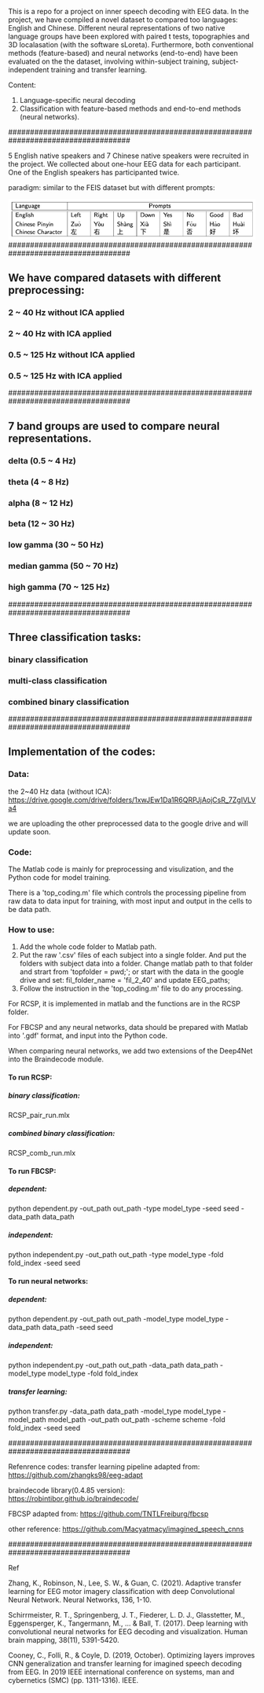This is a repo for a project on inner speech decoding with EEG data. In the project, we have compiled a novel dataset to compared too languages: English and Chinese. Different neural representations of two native language groups have been explored with paired t tests, topographies and 3D localasation (with the software sLoreta).
Furthermore, both conventional methods (feature-based) and neural networks (end-to-end) have been evaluated on the the dataset, involving within-subject training, subject-independent training and transfer learning.

Content:
1. Language-specific neural decoding
2. Classification with feature-based methods and end-to-end methods (neural networks).

####################################################################################

5 English native speakers and 7 Chinese native speakers were recruited in the project. We collected about one-hour EEG data for each participant. 
One of the English speakers has participanted twice.

paradigm:
similar to the FEIS dataset but with different prompts:

![alt text](https://github.com/Macyatmacy/EEG/blob/main/Images/prompts.png)
####################################################################################

## We have compared datasets with different preprocessing:

### 2 ~ 40 Hz without ICA applied

### 2 ~ 40 Hz with ICA applied

### 0.5 ~ 125 Hz without ICA applied

### 0.5 ~ 125 Hz with ICA applied

####################################################################################

## 7 band groups are used to compare neural representations.

### delta (0.5 ~ 4 Hz)

### theta (4 ~ 8 Hz)

### alpha (8 ~ 12 Hz)

### beta (12 ~ 30 Hz)

### low gamma (30 ~ 50 Hz)

### median gamma (50 ~ 70 Hz)

### high gamma (70 ~ 125 Hz)

####################################################################################

## Three classification tasks:

### binary classification

### multi-class classification

### combined binary classification

####################################################################################

## Implementation of the codes:

### Data: 

the 2~40 Hz data (without ICA): https://drive.google.com/drive/folders/1xwJEw1Da1R6QRPJjAojCsR_7ZgIVLVa4

we are uploading the other preprocessed data to the google drive and will update soon.

### Code:

The Matlab code is mainly for preprocessing and visulization, and the Python code for model training.

There is a 'top_coding.m' file which controls the processing pipeline from raw data to data input for training, with most input and output in the cells to be data path.

### How to use:

1. Add the whole code folder to Matlab path.
2. Put the raw '.csv' files of each subject into a single folder. And put the folders with subject data into a folder. Change matlab path to that folder and strart from 'topfolder = pwd;'; or start with the data in the google drive and set:
fil_folder_name = 'fil_2_40' and update EEG_paths;
3. Follow the instruction in the 'top_coding.m' file to do any processing.

For RCSP, it is implemented in matlab and the functions are in the RCSP folder.

For FBCSP and any neural networks, data should be prepared with Matlab into '.gdf' format, and input into the Python code.

When comparing neural networks, we add two extensions of the Deep4Net into the Braindecode module.

#### To run RCSP:

##### binary classification: 

RCSP_pair_run.mlx

##### combined binary classification: 

RCSP_comb_run.mlx

#### To run FBCSP:

##### dependent:

python dependent.py -out_path out_path -type model_type -seed seed -data_path data_path


##### independent:

python independent.py -out_path out_path -type model_type -fold fold_index -seed seed




#### To run neural networks:

##### dependent:

python dependent.py -out_path out_path -model_type model_type -data_path data_path -seed seed


##### independent: 

python independent.py -out_path out_path -data_path data_path -model_type model_type -fold fold_index


##### transfer learning:

python transfer.py -data_path data_path -model_type model_type -model_path model_path -out_path out_path -scheme scheme -fold fold_index -seed seed


####################################################################################

Refenrence codes:
transfer learning pipeline adapted from: https://github.com/zhangks98/eeg-adapt

braindecode library(0.4.85 version): https://robintibor.github.io/braindecode/

FBCSP adapted from: https://github.com/TNTLFreiburg/fbcsp

other reference: https://github.com/Macyatmacy/imagined_speech_cnns

####################################################################################

Ref

Zhang, K., Robinson, N., Lee, S. W., & Guan, C. (2021). Adaptive transfer learning for EEG motor imagery classification with deep Convolutional Neural Network. Neural Networks, 136, 1-10.

Schirrmeister, R. T., Springenberg, J. T., Fiederer, L. D. J., Glasstetter, M., Eggensperger, K., Tangermann, M., ... & Ball, T. (2017). Deep learning with convolutional neural networks for EEG decoding and visualization. Human brain mapping, 38(11), 5391-5420.

Cooney, C., Folli, R., & Coyle, D. (2019, October). Optimizing layers improves CNN generalization and transfer learning for imagined speech decoding from EEG. In 2019 IEEE international conference on systems, man and cybernetics (SMC) (pp. 1311-1316). IEEE.
